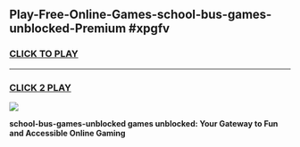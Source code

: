 
## Play-Free-Online-Games-school-bus-games-unblocked-Premium #xpgfv
<h3>
<a href="https://premium.freeplayer.one?title=school-bus-games-unblocked&ref=8M">CLICK TO PLAY</a></h3>
<hr>

<h3>
<a href="https://premium.freeplayer.one?title=school-bus-games-unblocked&ref=8M">CLICK 2 PLAY</a>
  
</h3>

<a href="https://premium.freeplayer.one?title=school-bus-games-unblocked&ref=8M"><img src="https://clearcache.store/games.png"></a>


**school-bus-games-unblocked games unblocked: Your Gateway to Fun and Accessible Online Gaming**
